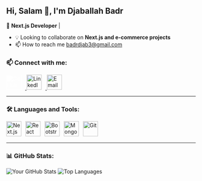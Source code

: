 ## Hi, Salam 👋, I'm Djaballah Badr

🚀 **Next.js Developer** | 

- 💡 Looking to collaborate on **Next.js and e-commerce projects**
- 📫 How to reach me badrdjab3@gmail.com

### 📫 Connect with me:
<p align="left">
  <a href="https://github.com/badro39/" target="_blank">
    <img src="https://cdn.jsdelivr.net/gh/devicons/devicon/icons/github/github-original.svg" alt="GitHub" width="40" height="40" style="margin-right: 10px;filter: brightness(0) invert(1);"/>
  </a>
  <a href="https://www.linkedin.com/in/djaballah-badr-bb891a21a/" target="_blank">
    <img src="https://cdn.jsdelivr.net/gh/devicons/devicon/icons/linkedin/linkedin-original.svg" alt="LinkedIn" width="40" height="40" style="margin-right: 10px;"/>
  </a>
  <a href="mailto:badrdjab3@gmail.com.com">
    <img src="https://cdn.jsdelivr.net/gh/devicons/devicon/icons/google/google-original.svg" alt="Email" width="40" height="40"/>
  </a>
</p>


---

### 🛠 Languages and Tools:
<p align="left">
  <img src="https://cdn.jsdelivr.net/gh/devicons/devicon/icons/nextjs/nextjs-original.svg" alt="Next.js" width="40" height="40" style="margin-right: 7px;"/>
  <img src="https://cdn.jsdelivr.net/gh/devicons/devicon/icons/react/react-original.svg" alt="React" width="40" height="40" style="margin-right: 7px;"/>
  <img src="https://cdn.jsdelivr.net/gh/devicons/devicon/icons/bootstrap/bootstrap-original.svg" alt="Bootstrap" width="40" height="40" style="margin-right: 7px;"/>
  <img src="https://cdn.jsdelivr.net/gh/devicons/devicon/icons/mongodb/mongodb-original.svg" alt="MongoDB" width="40" height="40" style="margin-right: 7px;"/>
  <img src="https://cdn.jsdelivr.net/gh/devicons/devicon/icons/git/git-original.svg" alt="Git" width="40" height="40"/>
</p>



---

### 📊 GitHub Stats:
![Your GitHub Stats](https://github-readme-stats.vercel.app/api?username=badro39&show_icons=true&theme=light)
![Top Languages](https://github-readme-stats.vercel.app/api/top-langs/?username=badro39&layout=compact&theme=light)
